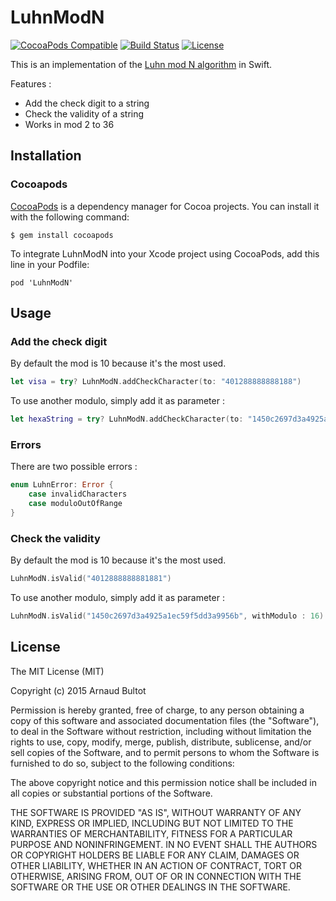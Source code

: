 # LuhnModN
[![CocoaPods Compatible](https://img.shields.io/cocoapods/v/LuhnModN.svg?style=flat)](https://cocoapods.org/pods/LuhnModN)
[![Build Status](https://travis-ci.org/ebluehands/LuhnModN.svg?branch=master)](https://travis-ci.org/ebluehands/LuhnModN)
[![License](https://img.shields.io/badge/license-MIT-green.svg?style=flat)](https://github.com/ebluehands/LuhnModN/blob/master/LICENSE)

This is an implementation of the [Luhn mod N algorithm](https://en.wikipedia.org/wiki/Luhn_mod_N_algorithm) in Swift.

Features : 

* Add the check digit to a string
* Check the validity of a string
* Works in mod 2 to 36

## Installation

### Cocoapods
[CocoaPods](https://github.com/CocoaPods/CocoaPods) is a dependency manager for Cocoa projects. You can install it with the following command:

`$ gem install cocoapods`

To integrate LuhnModN into your Xcode project using CocoaPods, add this line in your Podfile:

```
pod 'LuhnModN'
```

## Usage

### Add the check digit

By default the mod is 10 because it's the most used.

```swift
let visa = try? LuhnModN.addCheckCharacter(to: "401288888888188")
```
To use another modulo, simply add it as parameter :

```swift
let hexaString = try? LuhnModN.addCheckCharacter(to: "1450c2697d3a4925a1ec59f5dd3a9956", withModulo: 16)
```

### Errors

There are two possible errors :

```swift
enum LuhnError: Error {
    case invalidCharacters
    case moduloOutOfRange
}
```

### Check the validity

By default the mod is 10 because it's the most used.

```swift
LuhnModN.isValid("4012888888881881")
```

To use another modulo, simply add it as parameter :

```swift
LuhnModN.isValid("1450c2697d3a4925a1ec59f5dd3a9956b", withModulo : 16)
```

## License

The MIT License (MIT)

Copyright (c) 2015 Arnaud Bultot

Permission is hereby granted, free of charge, to any person obtaining a copy of this software and associated documentation files (the "Software"), to deal in the Software without restriction, including without limitation the rights to use, copy, modify, merge, publish, distribute, sublicense, and/or sell copies of the Software, and to permit persons to whom the Software is furnished to do so, subject to the following conditions:

The above copyright notice and this permission notice shall be included in all copies or substantial portions of the Software.

THE SOFTWARE IS PROVIDED "AS IS", WITHOUT WARRANTY OF ANY KIND, EXPRESS OR IMPLIED, INCLUDING BUT NOT LIMITED TO THE WARRANTIES OF MERCHANTABILITY, FITNESS FOR A PARTICULAR PURPOSE AND NONINFRINGEMENT. IN NO EVENT SHALL THE AUTHORS OR COPYRIGHT HOLDERS BE LIABLE FOR ANY CLAIM, DAMAGES OR OTHER LIABILITY, WHETHER IN AN ACTION OF CONTRACT, TORT OR OTHERWISE, ARISING FROM, OUT OF OR IN CONNECTION WITH THE SOFTWARE OR THE USE OR OTHER DEALINGS IN THE SOFTWARE.
